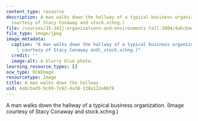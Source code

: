 ```yaml
---
content_type: resource
description: A man walks down the hallway of a typical business organization. (Image
  courtesy of Stacy Conaway and stock.xchng.)
file: /courses/15-342j-organizations-and-environments-fall-2004/4abcbad59c097c624a38138a122e06f8_15-342jf04.jpg
file_type: image/jpeg
image_metadata:
  caption: "A man walks down the hallway of a typical business organization. (Image\
    \ courtesy of Stacy Conaway and\_stock.xchng.)"
  credit: ''
  image-alt: A blurry blue photo.
learning_resource_types: []
ocw_type: OCWImage
resourcetype: Image
title: A man walks down the hallway
uid: 4abcbad5-9c09-7c62-4a38-138a122e06f8
---
```

A man walks down the hallway of a typical business organization. (Image courtesy of Stacy Conaway and stock.xchng.)

